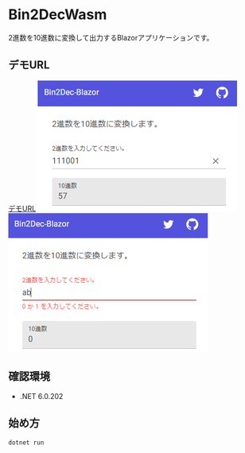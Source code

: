 # Bin2DecWasm
2進数を10進数に変換して出力するBlazorアプリケーションです。

## デモURL
[デモURL](https://blue-bush-081432400.1.azurestaticapps.net/)
![Bin2DecWasm1](images/Bin2DecWasm1.png)
![Bin2DecWasm2](images/Bin2DecWasm2.png)

## 確認環境
- .NET 6.0.202

## 始め方
```
dotnet run
```